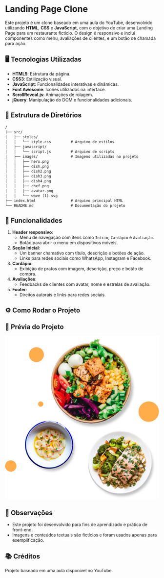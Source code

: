 # Landing Page Clone

Este projeto é um clone baseado em uma aula do YouTube, desenvolvido utilizando **HTML**, **CSS** e **JavaScript**, com o objetivo de criar uma Landing Page para um restaurante fictício. O design é responsivo e inclui componentes como menu, avaliações de clientes, e um botão de chamada para ação.

## 🖥️ Tecnologias Utilizadas

- **HTML5**: Estrutura da página.
- **CSS3**: Estilização visual.
- **JavaScript**: Funcionalidades interativas e dinâmicas.
- **Font Awesome**: Ícones utilizados na interface.
- **ScrollReveal.js**: Animações de rolagem.
- **jQuery**: Manipulação do DOM e funcionalidades adicionais.

## 📂 Estrutura de Diretórios

```plaintext
/
├── src/
│   ├── styles/
│   │   └── style.css         # Arquivo de estilos
│   ├── javascript/
│   │   └── script.js         # Arquivo de scripts
│   ├── images/               # Imagens utilizadas no projeto
│   │   ├── hero.png
│   │   ├── dish.png
│   │   ├── dish2.png
│   │   ├── dish3.png
│   │   ├── dish4.png
│   │   ├── chef.png
│   │   ├── avatar.png
│   │   └── wave (1).svg
├── index.html                # Arquivo principal HTML
└── README.md                 # Documentação do projeto
```

## 🚀 Funcionalidades

1. **Header responsivo**:
   - Menu de navegação com itens como `Início`, `Cardápio` e `Avaliação`.
   - Botão para abrir o menu em dispositivos móveis.
2. **Seção Inicial**:
   - Um banner chamativo com título, descrição e botões de ação.
   - Links para redes sociais como WhatsApp, Instagram e Facebook.
3. **Cardápio**:
   - Exibição de pratos com imagem, descrição, preço e botão de compra.
4. **Avaliações**:
   - Feedbacks de clientes com avatar, nome e estrelas de avaliação.
5. **Footer**:
   - Direitos autorais e links para redes sociais.

## ⚙️ Como Rodar o Projeto

## 📸 Prévia do Projeto

![Prévia do Projeto](src/images/hero.png)

## 📝 Observações

- Este projeto foi desenvolvido para fins de aprendizado e prática de front-end.
- Imagens e conteúdos textuais são fictícios e foram usados apenas para exemplificação.

## 📚 Créditos

Projeto baseado em uma aula disponível no YouTube.
